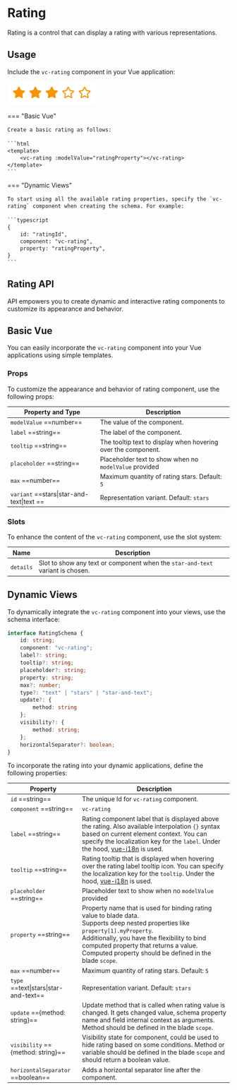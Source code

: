 # Rating

Rating is a control that can display a rating with various representations.

## Usage

Include the `vc-rating` component in your Vue application:

![vc-rating](../../../media/vc-rating.png)

=== "Basic Vue"

    Create a basic rating as follows:

    ```html
    <template>
        <vc-rating :modelValue="ratingProperty"></vc-rating>
    </template>
    ```

=== "Dynamic Views"

    To start using all the available rating properties, specify the `vc-rating` component when creating the schema. For example:

    ```typescript
    {
        id: "ratingId",
        component: "vc-rating",
        property: "ratingProperty",
    }
    ```

## Rating API

API empowers you to create dynamic and interactive rating components to customize its appearance and behavior.

## Basic Vue

You can easily incorporate the `vc-rating` component into your Vue applications using simple templates.

### Props

To customize the appearance and behavior of rating component, use the following props:

| Property and Type                  | Description                                           |
| ---------------------------------- |  ---------------------------------------------------- |
| `modelValue` ==number==| The value of the component.                           |
| `label` ==string==               | The label of the component.                           |
| `tooltip` ==string==             | The tooltip text to display when hovering over the component. |
| `placeholder` ==string== | Placeholder text to show when no `modelValue` provided |
| `max` ==number== | Maximum quantity of rating stars. Default: `5` |
| `variant` ==stars\|star-and-text\|text == | Representation variant. Default: `stars` |

### Slots

To enhance the content of the `vc-rating` component, use the slot system:

| Name      | Description                                      |
| --------- | -------------------------------------------------|
| `details` | Slot to show any text or component when the `star-and-text` variant is chosen.                      |

## Dynamic Views

To dynamically integrate the `vc-rating` component into your views, use the schema interface:

```typescript
interface RatingSchema {
    id: string;
    component: "vc-rating";
    label?: string;
    tooltip?: string;
    placeholder?: string;
    property: string;
    max?: number;
    type?: "text" | "stars" | "star-and-text";
    update?: {
        method: string
    };
    visibility?: {
        method: string;
    };
    horizontalSeparator?: boolean;
}
```

To incorporate the rating into your dynamic applications, define the following properties:

| Property                  | Description                                                                                                                                               |
| ------------------------- |  -------------------------------------------------------------------------------------------------------------------------------------------------------- |
| `id` ==string==         | The unique Id for `vc-rating` component.                                                                                                                |
| `component` ==string==  | `vc-rating`                                                                                                                                             |
| `label` ==string==      | Rating component label that is displayed above the rating. Also available interpolation `{}` syntax based on current element context. You can specify the localization key for the `label`. Under the hood, [vue-i18n](https://kazupon.github.io/vue-i18n/) is used.                      |
| `tooltip` ==string==    | Rating tooltip that is displayed when hovering over the rating label tooltip icon. You can specify the localization key for the `tooltip`. Under the hood, [vue-i18n](https://kazupon.github.io/vue-i18n/) is used.                                                                   |
| `placeholder` ==string==   | Placeholder text to show when no `modelValue` provided |
| `property` ==string==   | Property name that is used for binding rating value to blade data. <br> Supports deep nested properties like `property[1].myProperty`. <br> Additionally, you have the flexibility to bind computed property that returns a value. Computed property should be defined in the blade `scope`.                                                               |
| `max` ==number== | Maximum quantity of rating stars. Default: `5` |
| `type` ==text\|stars\|star-and-text== | Representation variant. Default: `stars` |
| `update` =={method: string}== | Update method that is called when rating value is changed. It gets changed value, schema property name and field internal context as arguments. Method should be defined in the blade `scope`.                                        |
| `visibility` =={method: string}== | Visibility state for component, could be used to hide rating based on some conditions. Method or variable should be defined in the blade `scope` and should return a boolean value. |
| `horizontalSeparator` ==boolean==       | Adds a horizontal separator line after the component. |
